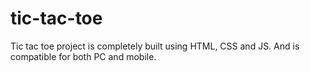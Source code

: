 # tic-tac-toe
Tic tac toe project is completely built using HTML, CSS and JS. And is compatible for both PC and mobile.
